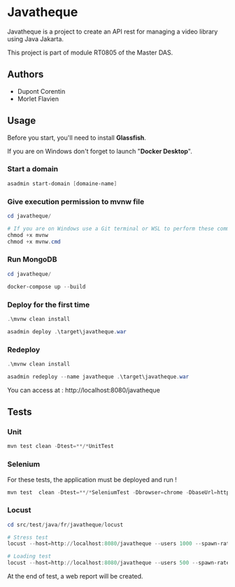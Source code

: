# Javatheque

Javatheque is a project to create an API rest for managing a video library using Java Jakarta.

This project is part of module RT0805 of the Master DAS.
## Authors

- Dupont Corentin
- Morlet Flavien

## Usage

Before you start, you'll need to install **Glassfish**.

If you are on Windows don't forget to launch "**Docker Desktop**".

### Start a domain

```powershell
asadmin start-domain [domaine-name]
```
### Give execution permission to mvnw file
```powershell
cd javatheque/

# If you are on Windows use a Git terminal or WSL to perform these commands
chmod +x mvnw
chmod +x mvnw.cmd
```
### Run MongoDB
```powershell
cd javatheque/

docker-compose up --build
```

### Deploy for the first time

```powershell
.\mvnw clean install

asadmin deploy .\target\javatheque.war
```

### Redeploy

```powershell
.\mvnw clean install

asadmin redeploy --name javatheque .\target\javatheque.war
```

You can access at : http://localhost:8080/javatheque

## Tests

### Unit
```powershell
mvn test clean -Dtest=**/*UnitTest
```

### Selenium
For these tests, the application must be deployed and run !
```powershell
mvn test  clean -Dtest=**/*SeleniumTest -Dbrowser=chrome -DbaseUrl=http://localhost:8080/javatheque -Dheadless=false
```

### Locust

```powershell
cd src/test/java/fr/javatheque/locust

# Stress test
locust --host=http://localhost:8080/javatheque --users 1000 --spawn-rate 100 --run-time 1m --headless --html=stress_report.html

# Loading test
locust --host=http://localhost:8080/javatheque --users 500 --spawn-rate 10 --run-time 15m --headless --html=load_report.html
```

At the end of test, a web report will be created.


